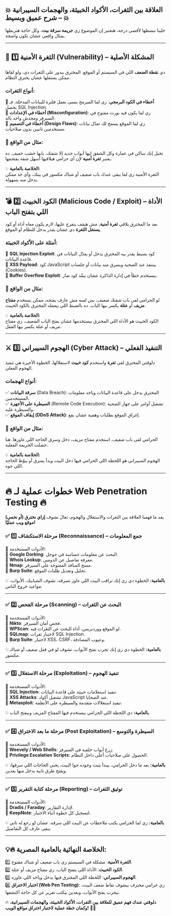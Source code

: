 ## **💥 العلاقة بين الثغرات، الأكواد الخبيثة، والهجمات السيبرانية – شرح عميق وبسيط 💥**

خلينا نبسطها لأقصى درجة، هنعتبر إن الموضوع زي **جريمة سرقة بيت**، وكل حاجة هنربطها بمثال واقعي عشان تكون واضحة.

---

## **🛑 1️⃣ الثغرة الأمنية (Vulnerability) – المشكلة الأصلية**

دي **نقطة الضعف** اللي في السيستم أو الموقع. المخترق بيدور على الثغرات دي، ولو لقاها ممكن يستغلها عشان يخترق النظام.

### **أنواع الثغرات:**

🔹 **أخطاء في الكود البرمجي**: زي لما المبرمج ينسى يعمل فلترة للبيانات المدخلة، فـ يحصل SQL Injection.  
🔹 **أخطاء في الإعدادات (Misconfiguration)**: زي لما يكون فيه بورت مفتوح في السيرفر ومحدش واخد باله.  
🔹 **أخطاء في التصميم (Design Flaws)**: زي لما الموقع يسمح لك تعدّل بيانات مستخدمين تانيين بدون صلاحيات.

### **📌 مثال من الواقع:**

تخيل إنك ساكن في عمارة وكل الشقق ليها أبواب حديد إلا شقتك، بابها خشب خفيف. ده يعتبر **ثغرة أمنية** لإن أي حرامي هيلاقيها أسهل شقة يقتحمها.

💡 **الخلاصة بالعامية:**  
الثغرة الأمنية زي لما يبقى عندك باب ضعيف أو شباك مكسور في بيتك، وأي حد ممكن يدخل منه بسهولة.

---

## **💣 2️⃣ الكود الخبيث (Malicious Code / Exploit) – الأداة اللي بتفتح الباب**

بعد ما المخترق يلاقي **ثغرة أمنية**، مش هيقف يتفرج عليها، لازم يكون معاه أداة أو كود **يستغل الثغرة** دي عشان يقدر يدخل للنظام أو الموقع.

### **أمثلة على الأكواد الخبيثة:**

🔹 **SQL Injection Exploit**: كود بسيط يقدر بيه المخترق يدخل أو يعدّل البيانات في قاعدة البيانات.  
🔹 **XSS Payload**: كود JavaScript بيتنفذ عند الضحية ويسرق منه بيانات أو جلسات (Cookies).  
🔹 **Buffer Overflow Exploit**: بيستخدم خطأ في إدارة الذاكرة عشان ينفّذ كود ضار.

### **📌 مثال من الواقع:**

لو الحرامي لقى باب شقتك ضعيف، بس لسه مش عارف يفتحه، ممكن يستخدم **مفتاح مزيف** أو **عتلة** يكسر بيها الباب. ده بالضبط اللي بيعمله المخترق بالكود الخبيث.

💡 **الخلاصة بالعامية:**  
الكود الخبيث هو الأداة اللي المخترق بيستخدمها عشان يفتح الباب الضعيف، زي مفتاح مزيف أو عتلة يكسر بيها القفل.

---

## **⚔️ 3️⃣ الهجوم السيبراني (Cyber Attack) – التنفيذ الفعلي**

دلوقتي المخترق لقى **ثغرة** واستخدم **كود خبيث** لاستغلالها، الخطوة الأخيرة هي تنفيذ الهجوم الفعلي.

### **أنواع الهجمات:**

✅ **سرقة البيانات** (Data Breach): المخترق يدخل على قاعدة البيانات وياخد معلومات المستخدمين.  
✅ **السيطرة على الأجهزة** (Remote Code Execution): تشغيل أوامر على جهاز الضحية والسيطرة عليه.  
✅ **إيقاف الموقع (DDoS Attack)**: إغراق الموقع بطلبات وهمية عشان يقع.

### **📌 مثال من الواقع:**

الحرامي لقى باب ضعيف، استخدم مفتاح مزيف، دخل وسرق الحاجة اللي عاوزها. هنا حصلت الجريمة الفعلية.

💡 **الخلاصة بالعامية:**  
الهجوم السيبراني هو اللحظة اللي الحرامي فيها دخل البيت وبدأ يسرق أو يبوّظ الحاجة اللي جوه.

---

# **🔥 خطوات عملية لـ Web Penetration Testing 🔥**

بعد ما فهمنا العلاقة بين الثغرات والاستغلال والهجوم، تعالَ نشوف **إزاي نخترق (أو نحمي) موقع ويب عمليًا!**

### **✅ 1️⃣ مرحلة الاستكشاف (Reconnaissance) – جمع المعلومات**

📌 الأدوات المستخدمة:  
🔹 **Google Dorking**: البحث عن معلومات حساسة في جوجل.  
🔹 **Whois Lookup**: معرفة تفاصيل عن الدومين.  
🔹 **Nmap**: مسح المنافذ المفتوحة على السيرفر.  
🔹 **Burp Suite**: تحليل وتعديل طلبات الموقع.

💡 **بالعامية:** الخطوة دي زي إنك تراقب البيت اللي عاوز تسرقه، تشوف الشبابيك، الأبواب، مواعيد خروج الناس.

---

### **✅ 2️⃣ مرحلة الفحص (Scanning) – البحث عن الثغرات**

📌 الأدوات المستخدمة:  
🔹 **Nikto**: فحص أمان السيرفر.  
🔹 **WPScan**: لو الموقع ووردبريس، أداة للبحث عن الثغرات فيه.  
🔹 **SQLmap**: لاختبار ثغرات SQL Injection.  
🔹 **Burp Suite**: لاختبار XSS، CSRF، وعيوب المصادقة.

💡 **بالعامية:** الخطوة دي زي إنك تجرب تفتح الأبواب، تشوف لو في قفل ضعيف أو شباك مكسور.

---

### **✅ 3️⃣ مرحلة الاستغلال (Exploitation) – تنفيذ الهجوم**

📌 الأدوات المستخدمة:  
🔹 **SQL Injection**: تنفيذ استعلامات خبيثة على قاعدة البيانات.  
🔹 **XSS Attacks**: تشغيل أكواد JavaScript عند الضحايا.  
🔹 **Metasploit**: تنفيذ استغلالات متقدمة والسيطرة على الأنظمة.

💡 **بالعامية:** دي اللحظة اللي الحرامي بيستخدم فيها المفتاح المزيف وبيفتح الباب.

---

### **✅ 4️⃣ مرحلة ما بعد الاختراق (Post Exploitation) – السيطرة والتوسع**

📌 الأدوات المستخدمة:  
🔹 **Weevely / Web Shells**: زرع أبواب خلفية في السيرفر.  
🔹 **Privilege Escalation Scripts**: الحصول على صلاحيات أعلى داخل النظام.

💡 **بالعامية:** بعد ما دخل الحرامي، بيبدأ يثبت وجوده جوا البيت، يخبي الحاجات اللي سرقها، ويفتح طرق تانية يدخل منها بعدين.

---

### **✅ 5️⃣ مرحلة كتابة التقرير (Reporting) – توثيق الثغرات**

📌 الأدوات المستخدمة:  
🔹 **Dradis / Faraday**: لإدارة التقارير.  
🔹 **KeepNote**: لتسجيل كل خطوة أثناء الاختبار.

💡 **بالعامية:** زي لما الحرامي يكتب ملاحظات عن البيت اللي سرقه، عشان لو رجع له تاني يبقى عارف كل التفاصيل.

---

## **💡🔥 الخلاصة النهائية بالعامية المصرية:**

1️⃣ **الثغرة الأمنية**: مشكلة في السيستم زي باب ضعيف أو شباك مفتوح.  
2️⃣ **الكود الخبيث**: الأداة اللي بتفتح الباب، زي مفتاح مزيف أو عتلة.  
3️⃣ **الهجوم السيبراني**: اللحظة اللي المخترق فيها يدخل وياخد اللي عاوزه.  
4️⃣ **اختبار الاختراق (Web Pen Testing)**: زي حرامي محترف بيشوف نقاط ضعف البيت، بيجرب يفتح الأبواب، وبعدين بيكتب تقرير عن كل حاجة اكتشفها.

🔥 **دلوقتي عندك فهم عميق للعلاقة بين الثغرات، الأكواد الخبيثة، والهجمات السيبرانية، وكمان خطة عملية لاختبار اختراق مواقع الويب!** 🚀💀